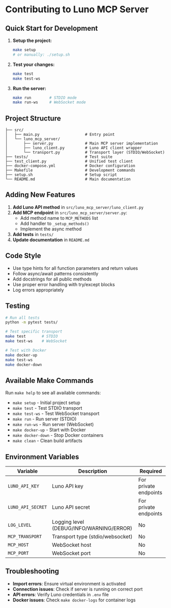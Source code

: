 # Contributing to Luno MCP Server

## Quick Start for Development

1. **Setup the project:**
   ```bash
   make setup
   # or manually: ./setup.sh
   ```

2. **Test your changes:**
   ```bash
   make test
   make test-ws
   ```

3. **Run the server:**
   ```bash
   make run        # STDIO mode
   make run-ws     # WebSocket mode
   ```

## Project Structure

```
├── src/
│   ├── main.py                    # Entry point
│   └── luno_mcp_server/
│       ├── server.py              # Main MCP server implementation
│       ├── luno_client.py         # Luno API client wrapper
│       └── transport.py           # Transport layer (STDIO/WebSocket)
├── tests/                         # Test suite
├── test_client.py                 # Unified test client
├── docker-compose.yml             # Docker configuration
├── Makefile                       # Development commands
├── setup.sh                       # Setup script
└── README.md                      # Main documentation
```

## Adding New Features

1. **Add Luno API method** in `src/luno_mcp_server/luno_client.py`
2. **Add MCP endpoint** in `src/luno_mcp_server/server.py`:
   - Add method name to `MCP_METHODS` list
   - Add handler to `_setup_methods()`
   - Implement the async method
3. **Add tests** in `tests/`
4. **Update documentation** in `README.md`

## Code Style

- Use type hints for all function parameters and return values
- Follow async/await patterns consistently
- Add docstrings for all public methods
- Use proper error handling with try/except blocks
- Log errors appropriately

## Testing

```bash
# Run all tests
python -m pytest tests/

# Test specific transport
make test       # STDIO
make test-ws    # WebSocket

# Test with Docker
make docker-up
make test-ws
make docker-down
```

## Available Make Commands

Run `make help` to see all available commands:

- `make setup` - Initial project setup
- `make test` - Test STDIO transport
- `make test-ws` - Test WebSocket transport
- `make run` - Run server (STDIO)
- `make run-ws` - Run server (WebSocket)
- `make docker-up` - Start with Docker
- `make docker-down` - Stop Docker containers
- `make clean` - Clean build artifacts

## Environment Variables

| Variable | Description | Required |
|----------|-------------|----------|
| `LUNO_API_KEY` | Luno API key | For private endpoints |
| `LUNO_API_SECRET` | Luno API secret | For private endpoints |
| `LOG_LEVEL` | Logging level (DEBUG/INFO/WARNING/ERROR) | No |
| `MCP_TRANSPORT` | Transport type (stdio/websocket) | No |
| `MCP_HOST` | WebSocket host | No |
| `MCP_PORT` | WebSocket port | No |

## Troubleshooting

- **Import errors**: Ensure virtual environment is activated
- **Connection issues**: Check if server is running on correct port
- **API errors**: Verify Luno credentials in `.env` file
- **Docker issues**: Check `make docker-logs` for container logs
